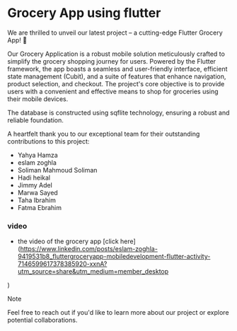 # Grocery App using flutter
We are thrilled to unveil our latest project – a cutting-edge Flutter Grocery App! 🚀

Our Grocery Application is a robust mobile solution meticulously crafted to simplify the grocery shopping journey for users. Powered by the Flutter framework, the app boasts a seamless and user-friendly interface, efficient state management (Cubit), and a suite of features that enhance navigation, product selection, and checkout. The project's core objective is to provide users with a convenient and effective means to shop for groceries using their mobile devices.

The database is constructed using sqflite technology, ensuring a robust and reliable foundation.

A heartfelt thank you to our exceptional team for their outstanding contributions to this project:

- Yahya Hamza
- eslam zoghla
- Soliman Mahmoud Soliman
- Hadi heikal
- Jimmy Adel 
- Marwa Sayed
- Taha Ibrahim
- Fatma Ebrahim

### video

* the video of the grocery app [click here](https://www.linkedin.com/posts/eslam-zoghla-9419531b8_fluttergroceryapp-mobiledevelopment-flutter-activity-7146599617378385920-xxnA?utm_source=share&utm_medium=member_desktop

)
> [!NOTE]
> Feel free to reach out if you'd like to learn more about our project or explore potential collaborations.
